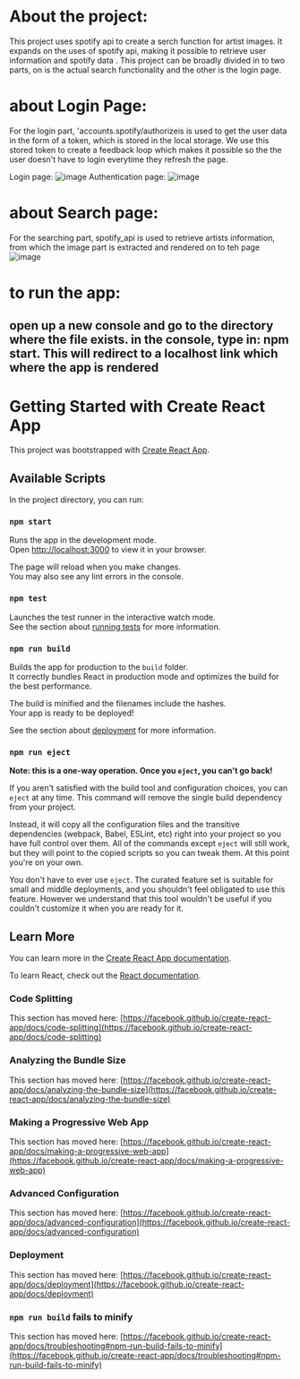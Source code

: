 # About the project:
 This project uses spotify api to create a serch function for artist images. 
 It expands on the uses of spotify api, making it possible to retrieve user information and spotify data .
 This project can be broadly divided in to two parts, on is the actual search functionality and the other is the login page.
 
# about Login Page:
 For the login part, 'accounts.spotify/authorizeis is used to get the user data in the form of a token, which is stored in the local storage. We use this stored token to create a feedback loop which makes it possible so the the user doesn't have to login everytime they refresh the page.

Login page:
![image](https://user-images.githubusercontent.com/60610819/167289734-9b022b50-c8a5-475a-ac30-6a88e23b9c65.png)
Authentication page:
![image](https://user-images.githubusercontent.com/60610819/167289772-a6bb5a51-b2db-45cb-8207-7023cbac2609.png)

# about Search page:
For the searching part, spotify_api is used to retrieve artists information, from which the image part is extracted and rendered on to teh page
![image](https://user-images.githubusercontent.com/60610819/167289819-34521a96-4055-42b1-9f29-a7a0a660f81a.png)

# to run the app:
open up a new console and go to the directory where the file exists.
in the console, type in: npm start.
This will redirect to a localhost link which where the app is rendered
----------------------------------------------------------------------------------------------------------------------------------------------------------------------
# Getting Started with Create React App

This project was bootstrapped with [Create React App](https://github.com/facebook/create-react-app).

## Available Scripts

In the project directory, you can run:

### `npm start`

Runs the app in the development mode.\
Open [http://localhost:3000](http://localhost:3000) to view it in your browser.

The page will reload when you make changes.\
You may also see any lint errors in the console.

### `npm test`

Launches the test runner in the interactive watch mode.\
See the section about [running tests](https://facebook.github.io/create-react-app/docs/running-tests) for more information.

### `npm run build`

Builds the app for production to the `build` folder.\
It correctly bundles React in production mode and optimizes the build for the best performance.

The build is minified and the filenames include the hashes.\
Your app is ready to be deployed!

See the section about [deployment](https://facebook.github.io/create-react-app/docs/deployment) for more information.

### `npm run eject`

**Note: this is a one-way operation. Once you `eject`, you can't go back!**

If you aren't satisfied with the build tool and configuration choices, you can `eject` at any time. This command will remove the single build dependency from your project.

Instead, it will copy all the configuration files and the transitive dependencies (webpack, Babel, ESLint, etc) right into your project so you have full control over them. All of the commands except `eject` will still work, but they will point to the copied scripts so you can tweak them. At this point you're on your own.

You don't have to ever use `eject`. The curated feature set is suitable for small and middle deployments, and you shouldn't feel obligated to use this feature. However we understand that this tool wouldn't be useful if you couldn't customize it when you are ready for it.

## Learn More

You can learn more in the [Create React App documentation](https://facebook.github.io/create-react-app/docs/getting-started).

To learn React, check out the [React documentation](https://reactjs.org/).

### Code Splitting

This section has moved here: [https://facebook.github.io/create-react-app/docs/code-splitting](https://facebook.github.io/create-react-app/docs/code-splitting)

### Analyzing the Bundle Size

This section has moved here: [https://facebook.github.io/create-react-app/docs/analyzing-the-bundle-size](https://facebook.github.io/create-react-app/docs/analyzing-the-bundle-size)

### Making a Progressive Web App

This section has moved here: [https://facebook.github.io/create-react-app/docs/making-a-progressive-web-app](https://facebook.github.io/create-react-app/docs/making-a-progressive-web-app)

### Advanced Configuration

This section has moved here: [https://facebook.github.io/create-react-app/docs/advanced-configuration](https://facebook.github.io/create-react-app/docs/advanced-configuration)

### Deployment

This section has moved here: [https://facebook.github.io/create-react-app/docs/deployment](https://facebook.github.io/create-react-app/docs/deployment)

### `npm run build` fails to minify

This section has moved here: [https://facebook.github.io/create-react-app/docs/troubleshooting#npm-run-build-fails-to-minify](https://facebook.github.io/create-react-app/docs/troubleshooting#npm-run-build-fails-to-minify)
